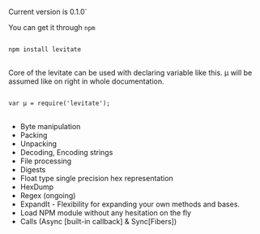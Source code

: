 Current version is 0.1.0`

You can get it through `npm`
<pre><code>
npm install levitate
</code>
</pre>

Core of the levitate can be used with declaring variable like this.
µ will be assumed like on right in whole documentation.

<pre><code>
var µ = require('levitate');
</code>
</pre>

* Byte manipulation
* Packing
* Unpacking
* Decoding, Encoding strings
* File processing
* Digests
* Float type single precision hex representation
* HexDump
* Regex (ongoing)
* ExpandIt - Flexibility for expanding your own methods and bases.
* Load NPM module without any hesitation on the fly
* Calls (Async [built-in callback] & Sync[Fibers])

